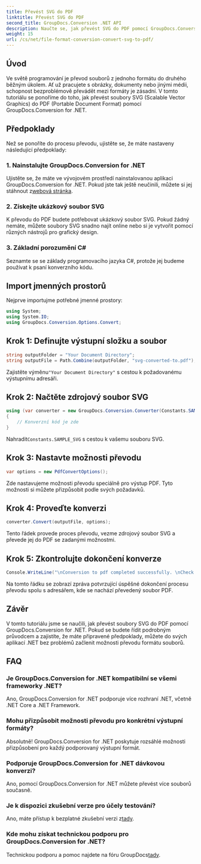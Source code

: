 ```yaml
---
title: Převést SVG do PDF
linktitle: Převést SVG do PDF
second_title: GroupDocs.Conversion .NET API
description: Naučte se, jak převést SVG do PDF pomocí GroupDocs.Conversion for .NET bez námahy. Zefektivněte proces správy dokumentů.
weight: 15
url: /cs/net/file-format-conversion-convert-svg-to-pdf/
---
```

## Úvod
Ve světě programování je převod souborů z jednoho formátu do druhého běžným úkolem. Ať už pracujete s obrázky, dokumenty nebo jinými médii, schopnost bezproblémově převádět mezi formáty je zásadní. V tomto tutoriálu se ponoříme do toho, jak převést soubory SVG (Scalable Vector Graphics) do PDF (Portable Document Format) pomocí GroupDocs.Conversion for .NET.
## Předpoklady
Než se ponoříte do procesu převodu, ujistěte se, že máte nastaveny následující předpoklady:
### 1. Nainstalujte GroupDocs.Conversion for .NET
Ujistěte se, že máte ve vývojovém prostředí nainstalovanou aplikaci GroupDocs.Conversion for .NET. Pokud jste tak ještě neučinili, můžete si jej stáhnout z[webová stránka](https://releases.groupdocs.com/conversion/net/).
### 2. Získejte ukázkový soubor SVG
K převodu do PDF budete potřebovat ukázkový soubor SVG. Pokud žádný nemáte, můžete soubory SVG snadno najít online nebo si je vytvořit pomocí různých nástrojů pro grafický design.
### 3. Základní porozumění C#
Seznamte se se základy programovacího jazyka C#, protože jej budeme používat k psaní konverzního kódu.

## Import jmenných prostorů
Nejprve importujme potřebné jmenné prostory:
```csharp
using System;
using System.IO;
using GroupDocs.Conversion.Options.Convert;
```
## Krok 1: Definujte výstupní složku a soubor
```csharp
string outputFolder = "Your Document Directory";
string outputFile = Path.Combine(outputFolder, "svg-converted-to.pdf");
```
 Zajistěte výměnu`"Your Document Directory"` s cestou k požadovanému výstupnímu adresáři.
## Krok 2: Načtěte zdrojový soubor SVG
```csharp
using (var converter = new GroupDocs.Conversion.Converter(Constants.SAMPLE_SVG))
{
    // Konverzní kód je zde
}
```
 Nahradit`Constants.SAMPLE_SVG` s cestou k vašemu souboru SVG.
## Krok 3: Nastavte možnosti převodu
```csharp
var options = new PdfConvertOptions();
```
Zde nastavujeme možnosti převodu speciálně pro výstup PDF. Tyto možnosti si můžete přizpůsobit podle svých požadavků.
## Krok 4: Proveďte konverzi
```csharp
converter.Convert(outputFile, options);
```
Tento řádek provede proces převodu, vezme zdrojový soubor SVG a převede jej do PDF se zadanými možnostmi.
## Krok 5: Zkontrolujte dokončení konverze
```csharp
Console.WriteLine("\nConversion to pdf completed successfully. \nCheck output in {0}", outputFolder);
```
Na tomto řádku se zobrazí zpráva potvrzující úspěšné dokončení procesu převodu spolu s adresářem, kde se nachází převedený soubor PDF.

## Závěr
V tomto tutoriálu jsme se naučili, jak převést soubory SVG do PDF pomocí GroupDocs.Conversion for .NET. Pokud se budete řídit podrobným průvodcem a zajistíte, že máte připravené předpoklady, můžete do svých aplikací .NET bez problémů začlenit možnosti převodu formátu souborů.
## FAQ
### Je GroupDocs.Conversion for .NET kompatibilní se všemi frameworky .NET?
Ano, GroupDocs.Conversion for .NET podporuje více rozhraní .NET, včetně .NET Core a .NET Framework.
### Mohu přizpůsobit možnosti převodu pro konkrétní výstupní formáty?
Absolutně! GroupDocs.Conversion for .NET poskytuje rozsáhlé možnosti přizpůsobení pro každý podporovaný výstupní formát.
### Podporuje GroupDocs.Conversion for .NET dávkovou konverzi?
Ano, pomocí GroupDocs.Conversion for .NET můžete převést více souborů současně.
### Je k dispozici zkušební verze pro účely testování?
 Ano, máte přístup k bezplatné zkušební verzi z[tady](https://releases.groupdocs.com/).
### Kde mohu získat technickou podporu pro GroupDocs.Conversion for .NET?
Technickou podporu a pomoc najdete na fóru GroupDocs[tady](https://forum.groupdocs.com/c/conversion/11).